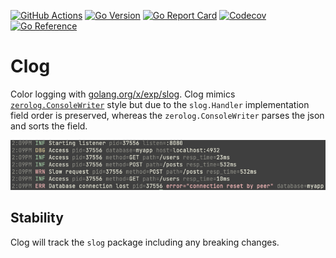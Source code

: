 [![GitHub Actions](https://img.shields.io/github/actions/workflow/status/endobit/clog/test.yaml)](https://github.com/endobit/clog/actions?query=workflow%3Atest)
[![Go Version](https://img.shields.io/github/go-mod/go-version/endobit/clog)](https://img.shields.io/github/go-mod/go-version/endobit/clog)
[![Go Report Card](https://goreportcard.com/badge/github.com/endobit/clog)](https://goreportcard.com/report/github.com/endobit/clog)
[![Codecov](https://codecov.io/gh/endobit/oui/branch/main/graph/badge.svg)](https://codecov.io/gh/endobit/clog)
[![Go Reference](https://pkg.go.dev/badge/github.com/endobit/clog.svg)](https://pkg.go.dev/github.com/endobit/clog)

# Clog

Color logging with
[golang.org/x/exp/slog](https://pkg.go.dev/golang.org/x/exp/slog). Clog mimics
[`zerolog.ConsoleWriter`](https://github.com/rs/zerolog#readme) style but due to
the `slog.Handler` implementation field order is preserved, whereas the
`zerolog.ConsoleWriter` parses the json and sorts the field.

![Logging Sample](sample.png)

## Stability

Clog will track the `slog` package including any breaking changes.








